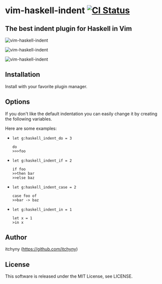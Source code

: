 # vim-haskell-indent [![CI Status](https://github.com/itchyny/vim-haskell-indent/workflows/CI/badge.svg)](https://github.com/itchyny/vim-haskell-indent/actions)
## The best indent plugin for Haskell in Vim

![vim-haskell-indent](https://raw.githubusercontent.com/wiki/itchyny/vim-haskell-indent/image/1.gif)

![vim-haskell-indent](https://raw.githubusercontent.com/wiki/itchyny/vim-haskell-indent/image/2.gif)

![vim-haskell-indent](https://raw.githubusercontent.com/wiki/itchyny/vim-haskell-indent/image/3.gif)

## Installation
Install with your favorite plugin manager.

## Options
If you don't like the default indentation you can easily change it by creating the following variables.

Here are some examples:

* `let g:haskell_indent_do = 3`
  
      do
      >>>foo
  
* `let g:haskell_indent_if = 2`
  
      if foo
      >>then bar
      >>else baz

* `let g:haskell_indent_case = 2`
  
      case foo of
      >>bar -> baz

* `let g:haskell_indent_in = 1`

      let x = 1
      >in x

## Author
itchyny (https://github.com/itchyny)

## License
This software is released under the MIT License, see LICENSE.
